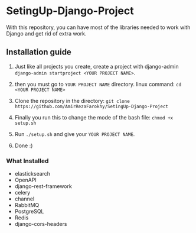 # SetingUp-Django-Project
With this repository, you can have most of the libraries needed to work with Django and get rid of extra work. 


## Installation guide
1. Just like all projects you create, create a project with django-admin `django-admin startproject <YOUR PROJECT NAME>`. 

2. then you must go to `YOUR PROJECT NAME` directory. linux command: `cd <YOUR PROJECT NAME>`

3. Clone the repository in the directory: 
```git clone https://github.com/AmirRezaFarokhy/SetingUp-Django-Project```

4. Finally you run this to change the mode of the bash file: `chmod +x setup.sh`

5. Run `./setup.sh` and give your `YOUR PROJECT NAME`. 

6. Done :)


### What Installed
* elasticksearch
* OpenAPI
* django-rest-framework
* celery
* channel
* RabbitMQ
* PostgreSQL
* Redis
* django-cors-headers



